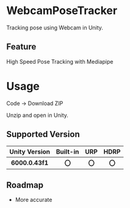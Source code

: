 # WebcamPoseTracker
Tracking pose using Webcam in Unity.

## Feature
High Speed ​​Pose Tracking with Mediapipe

# Usage
Code -> Download ZIP

Unzip and open in Unity.

## Supported Version

| **Unity Version** | **Built-in** | **URP** | **HDRP** |
|:-----------------:|:------------:|:-------:|:-------:|
| **6000.0.43f1** | **〇** | **〇** | **〇** |

## Roadmap
- More accurate
